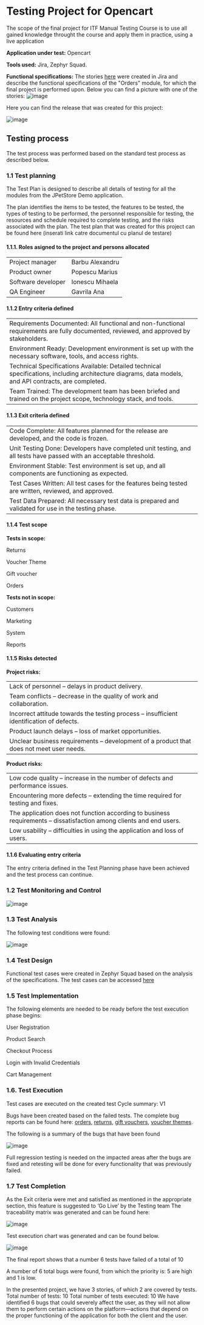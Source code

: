 # Testing Project for Opencart
The scope of the final project for ITF Manual Testing Course is to use all gained knowledge throught the course and apply them in practice, using a live application

**Application under test:** Opencart

**Tools used:** Jira, Zephyr Squad.

**Functional specifications:**
The stories [here](https://github.com/AnaGavrila/manual_testing_jira_opencart/blob/main/Jira.pdf) were created in Jira and describe the functional specifications of the "Orders" module, for which the final project is performed upon.
Below you can find a picture with one of the stories:
![image](https://github.com/user-attachments/assets/cf4de33e-4c5b-4c89-86e3-e05938ae6996)


Here you can find the release that was created for this project:

![image](https://github.com/user-attachments/assets/cb64d79f-3645-4a8e-a357-6ce3892ff607)


## Testing process
The test process was performed based on the standard test process as described below.

### 1.1 Test planning
The Test Plan is designed to describe all details of testing for all the modules from the JPetStore Demo application.

The plan identifies the items to be tested, the features to be tested, the types of testing to be performed, the personnel responsible for testing, the resources and schedule required to complete testing, and the risks associated with the plan. The test plan that was created for this project can be found here (inserati link catre documentul cu planul de testare)

#### 1.1.1. Roles asigned to the project and persons allocated
<table>
<tr><td>Project manager</td> <td>Barbu Alexandru</td></tr>
<tr><td>Product owner</td> <td>Popescu Marius</td></tr>
<tr><td>Software developer</td> <td>Ionescu Mihaela</td></tr>
<tr><td>QA Engineer</td> <td>Gavrila Ana</td></tr>
</table>

#### 1.1.2 Entry criteria defined
<table>
<tr><td>Requirements Documented: All functional and non-functional requirements are fully documented, reviewed, and approved by stakeholders.</td></tr>
<tr><td>Environment Ready: Development environment is set up with the necessary software, tools, and access rights.</td></tr>
<tr><td>Technical Specifications Available: Detailed technical specifications, including architecture diagrams, data models, and API contracts, are completed.</td></tr>
<tr><td>Team Trained: The development team has been briefed and trained on the project scope, technology stack, and tools.</td></tr>
</table>

#### 1.1.3 Exit criteria defined
<table>
<tr><td>Code Complete: All features planned for the release are developed, and the code is frozen. </td></tr>
<tr><td>Unit Testing Done: Developers have completed unit testing, and all tests have passed with an acceptable threshold. </td></tr>
<tr><td>Environment Stable: Test environment is set up, and all components are functioning as expected.</td></tr>
<tr><td>Test Cases Written: All test cases for the features being tested are written, reviewed, and approved.</td></tr>
<tr><td>Test Data Prepared: All necessary test data is prepared and validated for use in the testing phase.</td></tr>
</table>

#### 1.1.4 Test scope
**Tests in scope:**

Returns

Voucher Theme

Gift voucher

Orders

**Tests not in scope:**

Customers

Marketing

System

Reports



#### 1.1.5 Risks detected
**Project risks:**
<table>
<tr><td>Lack of personnel – delays in product delivery. </td></tr>
<tr><td>Team conflicts – decrease in the quality of work and collaboration. </td></tr>
<tr><td>Incorrect attitude towards the testing process – insufficient identification of defects. </td></tr>
<tr><td>Product launch delays – loss of market opportunities.</td></tr>
<tr><td>Unclear business requirements – development of a product that does not meet user needs.</td></tr>
</table>

**Product risks:**
<table>
<tr><td>Low code quality – increase in the number of defects and performance issues. </td></tr>
<tr><td>Encountering more defects – extending the time required for testing and fixes. </td></tr>
<tr><td>The application does not function according to business requirements – dissatisfaction among clients and end users.</td></tr>
<tr><td>Low usability – difficulties in using the application and loss of users. </td></tr>
</table>

#### 1.1.6 Evaluating entry criteria
The entry criteria defined in the Test Planning phase have been achieved and the test process can continue.

### 1.2 Test Monitoring and Control
![image](https://github.com/user-attachments/assets/5bca4b6f-94cc-4993-bec8-7afab6ce3b0d)

### 1.3 Test Analysis
The following test conditions were found:

![image](https://github.com/user-attachments/assets/0e24a9f6-812d-4f23-8556-f7230c3ec9e6)


### 1.4 Test Design
Functional test cases were created in Zephyr Squad based on the analysis of the specifications. The test cases can be accessed [here](https://itfclasses.atlassian.net/projects/SAG?selectedItem=com.thed.zephyr.je__test-cases)

### 1.5 Test Implementation
The following elements are needed to be ready before the test execution phase begins:

User Registration

Product Search

Checkout Process

Login with Invalid Credentials

Cart Management


### 1.6. Test Execution
Test cases are executed on the created test Cycle summary: V1

Bugs have been created based on the failed tests. The complete bug reports can be found here:
  [orders](https://github.com/AnaGavrila/manual_testing_jira_opencart/blob/main/ZFJ-Cycles-08-18-2024%20%202.pdf), 
  [returns](https://github.com/AnaGavrila/manual_testing_jira_opencart/blob/main/ZFJ-Cycles-08-18-2024%203.pdf), 
  [gift vouchers](https://github.com/AnaGavrila/manual_testing_jira_opencart/blob/main/ZFJ-Cycles-08-18-2024.pdf), 
  [voucher themes](https://github.com/AnaGavrila/manual_testing_jira_opencart/blob/main/ZFJ-Cycles-08-18-2024%204.pdf).

The following is a summary of the bugs that have been found

![image](https://github.com/user-attachments/assets/143bc9f8-adbd-4739-a8e6-4be1ae67aea0)

Full regression testing is needed on the impacted areas after the bugs are fixed and retesting will be done for every functionality that was previously failed.

### 1.7 Test Completion
As the Exit criteria were met and satisfied as mentioned in the appropriate section, this feature is suggested to ‘Go Live’ by the Testing team
The traceability matrix was generated and can be found here:

![image](https://github.com/user-attachments/assets/e83090d2-71c8-4c49-9653-a16b62753884)


Test execution chart was generated and can be found below.

![image](https://github.com/user-attachments/assets/125564c4-c0fd-4272-a33e-ffe7ed25bc07)


The final report shows that a number 6 tests have failed of a total of 10

A number of 6 total bugs were found, from which the priority is: 5 are high and 1 is low.

In the presented project, we have 3 stories, of which 2 are covered by tests.
Total number of tests: 10
Total number of tests executed: 10
We have identified 6 bugs that could severely affect the user, as they will not allow them to perform certain actions on the platform—actions that depend on the proper functioning of the application for both the client and the user.
